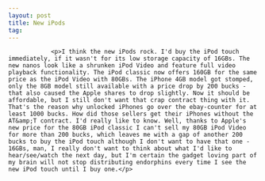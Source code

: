 ```yaml
---
layout: post
title: New iPods
tag: 
---
```



                <p>I think the new iPods rock. I'd buy the iPod touch immediately, if it wasn't for its low storage capacity of 16GBs. The new nanos look like a shrunken iPod Video and feature full video playback functionality. The iPod classic now offers 160GB for the same price as the iPod Video with 80GBs. The iPhone 4GB model got stomped, only the 8GB model still available with a price drop by 200 bucks - that also caused the Apple shares to drop slightly. Now it should be affordable, but I still don't want that crap contract thing with it. That's the reason why unlocked iPhones go over the ebay-counter for at least 1000 bucks. How did those sellers get their iPhones without the AT&amp;T contract. I'd really like to know. Well, thanks to Apple's new price for the 80GB iPod classic I can't sell my 80GB iPod Video for more than 200 bucks, which leaves me with a gap of another 200 bucks to buy the iPod touch although I don't want to have that one - 16GBs, man, I really don't want to think about what I'd like to hear/see/watch the next day, but I'm certain the gadget loving part of my brain will not stop distributing endorphins every time I see the new iPod touch until I buy one.</p>
            
